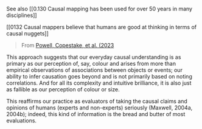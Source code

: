 See also [[0.130 Causal mapping has been used for over 50 years in many disciplines]]

[[0132 Causal mappers believe that humans are good at thinking in terms of causal nuggets]]


> From [Powell, Copestake, et al. (2023]()

This approach suggests that our everyday causal understanding is as primary as our perception of, say, colour and arises from more than empirical observations of associations between objects or events; our ability to infer causation goes beyond and is not primarily based on noting correlations. And for all its complexity and intuitive brilliance, it is also just as fallible as our perception of colour or size.

This reaffirms our practice as evaluators of taking the causal claims and opinions of humans (experts and non-experts) seriously (Maxwell, 2004a, 2004b); indeed, this kind of information is the bread and butter of most evaluations.

   
